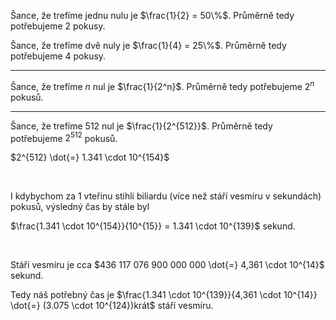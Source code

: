 Šance, že trefíme jednu nulu je $\frac{1}{2} = 50\%$.
Průměrně tedy potřebujeme $2$ pokusy.

Šance, že trefíme dvě nuly je $\frac{1}{4} = 25\%$.
Průměrně tedy potřebujeme $4$ pokusy.

---

Šance, že trefíme $n$ nul je $\frac{1}{2^n}$.
Průměrně tedy potřebujeme $2^n$ pokusů.

---

Šance, že trefíme 512 nul je $\frac{1}{2^{512}}$.
Průměrně tedy potřebujeme $2^{512}$ pokusů.

$2^{512} \dot{=} 1.341 \cdot 10^{154}$

<br/>

I kdybychom za $1$ vteřinu stihli biliardu (více než stáří vesmíru v sekundách) pokusů, výsledný čas by stále byl

$\frac{1.341 \cdot 10^{154}}{10^{15}} = 1.341 \cdot 10^{139}$ sekund.

<br/>

Stáří vesmíru je cca $436 117 076 900 000 000 \dot{=} 4,361 \cdot 10^{14}$ sekund.

Tedy náš potřebný čas je $\frac{1.341 \cdot 10^{139}}{4,361 \cdot 10^{14}} \dot{=} (3.075 \cdot 10^{124})krát$ stáří vesmíru.